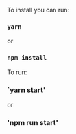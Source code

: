 

To install you can run:

### `yarn`

or 

### `npm install`

To run:

### `yarn start'

or 

### 'npm run start'

